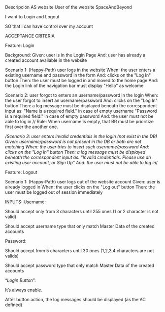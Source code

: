 Descripción
AS website User of the website SpaceAndBeyond

I want to Login and Logout

SO that I can have control over my account

ACCEPTANCE CRITERIA

Feature: Login

  Background:
    Given: user is in the Login Page
    And: user has already a created account available in the website
    
  Scenario 1: (Happy-Path) user logs in the website
    When: the user enters a existing username and password in the form
    And: clicks on the "Log In" button
    Then: the user must be logged in and moved to the home page
    And: the Login link of the navigation bar must display "Hello" as welcome
    
  Scenario 2: user forgot to enters an username/password in the login
    When: the user forgot to insert an username/password
    And: clicks on the "Log In" button
    Then: a log message must be displayed beneath the correspondent input as:
      "Name is a required field." in case of empty username
      "Password is a required field." in case of empty password
    And: the user must not be able to log in
      // Rule:  When username is empty, that BR must be prioritize first over the another one.
    
  /*Scenario 3: user enters invalid credentials in the login (not exist in the DB)
    Given: username/password is not present in the DB or both are not matching
    When: the user tries to insert such username/password
    And: clicks on the "Log In" button
    Then: a log message must be displayed beneath the correspondent input as:
      "Invalid credentials. Please use an existing user account, or Sign Up"
    And: the user must not be able to log in*/

Feature: Logout

  Scenario 1: (Happy-Path) user logs out of the website account
      Given: user is already logged in
      When: the user clicks on the "Log out" button
      Then: the user must be logged out of session immediately


INPUTS:
Username:

Should accept only from 3 characters until 255 ones (1 or 2 character is not valid)

Should accept username type that only match Master Data of the created accounts

Password:

Should accept from 5 characters until 30 ones (1,2,3,4 characters are not valids)

Should accept password type that only match Master Data of the created accounts

“*Login Button*”:

It’s always enable.

After button action, the log messages should be displayed (as the AC defined)     